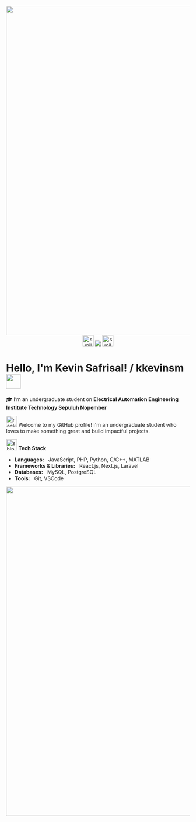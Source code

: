 <img src="https://media1.tenor.com/m/cbEyvmo9Ii0AAAAC/one-piece-gear-5.gif" width="900">

<div align="center">
  <img width="30px" alt="smiley-pumpkin" src="https://github.com/user-attachments/assets/93c54971-e7fd-4ae5-8456-c3df2dacfd7d" />&nbsp;<img src="https://komarev.com/ghpvc/?username=kkevinsm&style=for-the-badge"/>&nbsp;<img width="30px" alt="smiley-pumpkin" src="https://github.com/user-attachments/assets/93c54971-e7fd-4ae5-8456-c3df2dacfd7d" />
</div>

<h1>Hello, I'm Kevin Safrisal! / kkevinsm&nbsp; <img src="https://raw.githubusercontent.com/MartinHeinz/MartinHeinz/master/wave.gif" width="40px" /></h1>

🎓 I’m an undergraduate student on **Electrical Automation Engineering Institute Technology Sepuluh Nopember**

<img width="30px" alt="rocket" src="https://github.com/user-attachments/assets/06637dda-fd44-4cf8-95b2-fb9b7c723c61" />&nbsp;Welcome to my GitHub profile! I'm an undergraduate student who loves to make something great and build impactful projects.


<img width="30px" alt="ship" src="https://github.com/user-attachments/assets/d7bb11f0-8c67-40a1-ace4-c6c1a32d6266" />&nbsp;**Tech Stack**

- **Languages:** &nbsp; JavaScript, PHP, Python, C/C++, MATLAB
- **Frameworks & Libraries:** &nbsp; React.js, Next.js, Laravel
- **Databases:** &nbsp; MySQL, PostgreSQL
- **Tools:** &nbsp; Git, VSCode

<img src="https://user-images.githubusercontent.com/74038190/212284115-f47cd8ff-2ffb-4b04-b5bf-4d1c14c0247f.gif" width="900">

